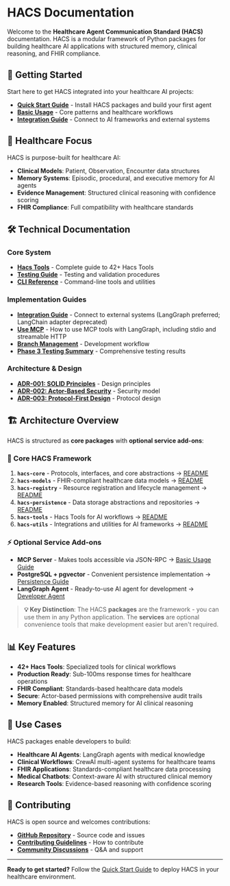 # HACS Documentation

Welcome to the **Healthcare Agent Communication Standard (HACS)** documentation. HACS is a modular framework of Python packages for building healthcare AI applications with structured memory, clinical reasoning, and FHIR compliance.

## 🚀 **Getting Started**

Start here to get HACS integrated into your healthcare AI projects:

- **[Quick Start Guide](quick-start.md)** - Install HACS packages and build your first agent
- **[Basic Usage](basic-usage.md)** - Core patterns and healthcare workflows
- **[Integration Guide](integrations.md)** - Connect to AI frameworks and external systems

## 🏥 **Healthcare Focus**

HACS is purpose-built for healthcare AI:

- **Clinical Models**: Patient, Observation, Encounter data structures
- **Memory Systems**: Episodic, procedural, and executive memory for AI agents
- **Evidence Management**: Structured clinical reasoning with confidence scoring
- **FHIR Compliance**: Full compatibility with healthcare standards

## 🛠️ **Technical Documentation**

### Core System
- **[Hacs Tools](healthcare-tools.md)** - Complete guide to 42+ Hacs Tools
- **[Testing Guide](testing.md)** - Testing and validation procedures
- **[CLI Reference](cli.md)** - Command-line tools and utilities

### Implementation Guides
- **[Integration Guide](integrations.md)** - Connect to external systems (LangGraph preferred; LangChain adapter deprecated)
- **[Use MCP](mcp_langgraph.md)** - How to use MCP tools with LangGraph, including stdio and streamable HTTP
- **[Branch Management](branch-management.md)** - Development workflow
- **[Phase 3 Testing Summary](phase3-testing-summary.md)** - Comprehensive testing results

### Architecture & Design
- **[ADR-001: SOLID Principles](architecture/ADR-001-SOLID-principles-compliance.md)** - Design principles
- **[ADR-002: Actor-Based Security](architecture/ADR-002-actor-based-security.md)** - Security model
- **[ADR-003: Protocol-First Design](architecture/ADR-003-protocol-first-design.md)** - Protocol design

## 🏗️ **Architecture Overview**

HACS is structured as **core packages** with **optional service add-ons**:

### **🧬 Core HACS Framework**
1. **`hacs-core`** - Protocols, interfaces, and core abstractions → [README](../packages/hacs-core/README.md)
2. **`hacs-models`** - FHIR-compliant healthcare data models → [README](../packages/hacs-models/README.md)
3. **`hacs-registry`** - Resource registration and lifecycle management → [README](../packages/hacs-registry/README.md)
4. **`hacs-persistence`** - Data storage abstractions and repositories → [README](../packages/hacs-persistence/README.md)
5. **`hacs-tools`** - Hacs Tools for AI workflows → [README](../packages/hacs-tools/README.md)
6. **`hacs-utils`** - Integrations and utilities for AI frameworks → [README](../packages/hacs-utils/README.md)

### **⚡ Optional Service Add-ons**
- **MCP Server** - Makes tools accessible via JSON-RPC → [Basic Usage Guide](basic-usage.md#mcp-server)
- **PostgreSQL + pgvector** - Convenient persistence implementation → [Persistence Guide](../packages/hacs-persistence/README.md)
- **LangGraph Agent** - Ready-to-use AI agent for development → [Developer Agent](../examples/hacs_developer_agent/README.md)

> **💡 Key Distinction**: The HACS **packages** are the framework - you can use them in any Python application. The **services** are optional convenience tools that make development easier but aren't required.

## 📊 **Key Features**

- **42+ Hacs Tools**: Specialized tools for clinical workflows
- **Production Ready**: Sub-100ms response times for healthcare operations
- **FHIR Compliant**: Standards-based healthcare data models
- **Secure**: Actor-based permissions with comprehensive audit trails
- **Memory Enabled**: Structured memory for AI clinical reasoning

## 🎯 **Use Cases**

HACS packages enable developers to build:

- **Healthcare AI Agents**: LangGraph agents with medical knowledge
- **Clinical Workflows**: CrewAI multi-agent systems for healthcare teams
- **FHIR Applications**: Standards-compliant healthcare data processing
- **Medical Chatbots**: Context-aware AI with structured clinical memory
- **Research Tools**: Evidence-based reasoning with confidence scoring

## 🤝 **Contributing**

HACS is open source and welcomes contributions:

- **[GitHub Repository](https://github.com/solanovisitor/hacs-ai)** - Source code and issues
- **[Contributing Guidelines](../CONTRIBUTING.md)** - How to contribute
- **[Community Discussions](https://github.com/solanovisitor/hacs-ai/discussions)** - Q&A and support

---

**Ready to get started?** Follow the [Quick Start Guide](quick-start.md) to deploy HACS in your healthcare environment.